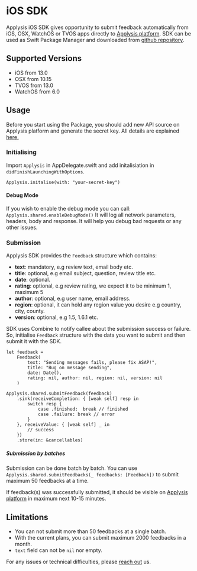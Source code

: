 # iOS SDK

Applysis iOS SDK gives opportunity to submit feedback automatically from iOS, OSX, WatchOS or TVOS apps directly to [Applysis platform](https://app.applysis.io/). SDK can be used as Swift Package Manager and downloaded from [github repository](https://github.com/applysis/applysis-ios-sdk).

## Supported Versions

-   iOS from 13.0
-   OSX from 10.15
-   TVOS from 13.0
-   WatchOS from 6.0

## Usage

Before you start using the Package, you should add new API source on Applysis platform and generate the secret key. All details are explained [here.](http://docs.applysis.io/)

### Initialising

Import `Applysis` in AppDelegate.swift and add initalisiation in `didFinishLaunchingWithOptions`.

`Applysis.initalise(with: "your-secret-key")`

#### Debug Mode

If you wish to enable the debug mode you can call:
`Applysis.shared.enableDebugMode()`
It will log all network parameters, headers, body and response. It will help you debug bad requests or any other issues.

### Submission

Applysis SDK provides the `Feedback` structure which contains:

-   **text**: mandatory, e.g review text, email body etc.
-   **title**: optional, e.g email subject, question, review title etc.
-   **date**: optional.
-   **rating**: optional, e.g review rating, we expect it to be minimum 1, maximum 5
-   **author**: optional, e.g user name, email address.
-   **region**: optional, it can hold any region value you desire e.g country, city, county.
-   **version**: optional, e.g 1.5, 1.6.1 etc.

SDK uses Combine to notify callee about the submission success or failure. So, initialise `Feedback` structure with the data you want to submit and then submit it with the SDK.

```
let feedback =
    Feedback(
        text: "Sending messages fails, please fix ASAP!",
        title: "Bug on message sending",
        date: Date(),
        rating: nil, author: nil, region: nil, version: nil
    )

Applysis.shared.submitFeedback(feedback)
    .sink(receiveCompletion: { [weak self] resp in
        switch resp {
            case .finished:  break // finished
            case .failure: break // error
        }
    }, receiveValue: { [weak self] _ in
        // success
    })
    .store(in: &cancellables)
```

##### Submission by batches

Submission can be done batch by batch. You can use `Applysis.shared.submitFeedbacks(_ feedbacks: [Feedback])` to submit maximum 50 feedbacks at a time.

If feedback(s) was successfully submitted, it should be visible on [Applysis platform](https://app.applysis.io/) in maximum next 10-15 minutes.

## Limitations

-   You can not submit more than 50 feedbacks at a single batch.
-   With the current plans, you can submit maximum 2000 feedbacks in a month.
-   `text` field can not be `nil` nor empty.

For any issues or technical difficulties, please [reach out](mailto:contact@applysis.io) us.

